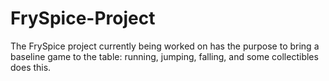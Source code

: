 # FrySpice-Project

The FrySpice project currently being worked on has the purpose to bring a baseline game to the
table: running, jumping, falling, and some collectibles does this.
